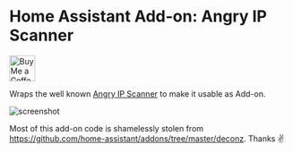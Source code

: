 # Home Assistant Add-on: Angry IP Scanner

<a href='https://ko-fi.com/supportkofi' target='_blank'><img height='35' style='border:0px;height:46px;' src='https://az743702.vo.msecnd.net/cdn/kofi3.png?v=0' border='0' alt='Buy Me a Coffee at ko-fi.com'></a>

Wraps the well known [Angry IP Scanner](https://angryip.org/) to make it usable as Add-on.

![screenshot](https://raw.githubusercontent.com/MaxWinterstein/homeassistant-addons/main/angryipscanner/screenshot.png)

Most of this add-on code is shamelessly stolen from https://github.com/home-assistant/addons/tree/master/deconz. Thanks ✌️
